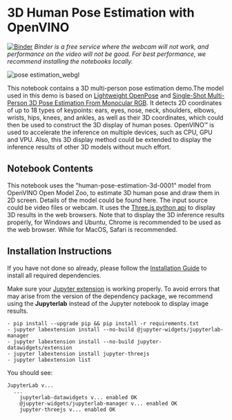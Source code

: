 # 3D Human Pose Estimation with OpenVINO 

[![Binder](https://mybinder.org/badge_logo.svg)](https://mybinder.org/v2/gh/openvinotoolkit/openvino_notebooks.git/main?labpath=notebooks%2F406-3D-pose-estimation-webcam%2F406-3D-pose-estimation.ipynb)
*Binder is a free service where the webcam will not work, and performance on the video will not be good. For best performance, we recommend installing the notebooks locally.*

![pose estimation_webgl](https://user-images.githubusercontent.com/42672437/183292131-576cc05a-a724-472c-8dc9-f6bc092190bf.gif)

This notebook contains a 3D multi-person pose estimation demo.The model used in this demo is based on [Lightweight OpenPose](https://arxiv.org/abs/1811.12004) and [Single-Shot Multi-Person 3D Pose Estimation From Monocular RGB](https://arxiv.org/abs/1712.03453). It detects 2D coordinates of up to 18 types of keypoints: ears, eyes, nose, neck, shoulders, elbows, wrists, hips, knees, and ankles, as well as their 3D coordinates, which could then be used to construct the 3D display of human poses. OpenVINO™ is used to accelerate the inference on multiple devices, such as CPU, GPU and VPU. Also, this 3D display method could be extended to display the inference results of other 3D models without much effort.

## Notebook Contents

This notebook uses the "human-pose-estimation-3d-0001" model from OpenVINO Open Model Zoo, to estimate 3D human pose and draw them in 2D screen. Details of the model could be found here. The input source could be video files or webcam. It uses the [Three.js python api](https://pythreejs.readthedocs.io/en/stable/installing.html) to display 3D results in the web browsers. Note that to display the 3D inference results properly, for Windows and Ubuntu, Chrome is recommended to be used as the web browser. While for MacOS, Safari is recommended.

## Installation Instructions

If you have not done so already, please follow the [Installation Guide](../../README.md) to install all required dependencies.

Make sure your [Jupyter extension](https://github.com/jupyter-widgets/pythreejs#jupyterlab) is working properly.
To avoid errors that may arise from the version of the dependency package, we recommend using the **Jupyterlab** instead of the Jupyter notebook to display image results.
```
- pip install --upgrade pip && pip install -r requirements.txt
- jupyter labextension install --no-build @jupyter-widgets/jupyterlab-manager
- jupyter labextension install --no-build jupyter-datawidgets/extension
- jupyter labextension install jupyter-threejs
- jupyter labextension list
```

You should see:
```
JupyterLab v...
  ...
    jupyterlab-datawidgets v... enabled OK
    @jupyter-widgets/jupyterlab-manager v... enabled OK
    jupyter-threejs v... enabled OK
```

